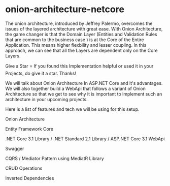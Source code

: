# onion-architecture-netcore

The onion architecture, introduced by Jeffrey Palermo, overcomes the issues of the layered architecture with great ease. With Onion Architecture, the game changer is that the Domain Layer (Entities and Validation Rules that are common to the business case ) is at the Core of the Entire Application. This means higher flexbility and lesser coupling. In this approach, we can see that all the Layers are dependent only on the Core Layers.

Give a Star ⭐️
If you found this Implementation helpful or used it in your Projects, do give it a star. Thanks!

We will talk about Onion Architecture In ASP.NET Core and it's advantages. We will also together build a WebApi that follows a variant of Onion Architecture so that we get to see why it is important to implement such an architecture in your upcoming projects.

Here is a list of features and tech we will be using for this setup.

Onion Architecture

Entity Framework Core

.NET Core 3.1 Library / .NET Standard 2.1 Library / ASP.NET Core 3.1 WebApi

Swagger

CQRS / Mediator Pattern using MediatR Library

CRUD Operations

Inverted Dependencies


